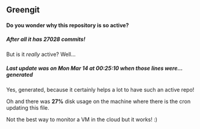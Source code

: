 ## Greengit

#### Do you wonder why this repository is so active?

##### After all it has 27028 commits!

But is it *really* active? Well...

##### Last update was on Mon Mar 14 at 00:25:10 when those lines were... generated

Yes, generated, because it certainly helps a lot to have such an active repo!

Oh and there was **27%** disk usage on the machine
where there is the cron updating this file.

Not the best way to monitor a VM in the cloud but it works! :)
